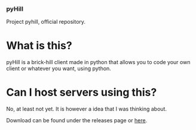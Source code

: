 ### pyHill
 Project pyhill, official repository.
 
 # What is this?
 pyHill is a brick-hill client made in python that allows you to code your own client or whatever you want, using python.
 
 # Can I host servers using this?
 No, at least not yet. It is however a idea that I was thinking about.
 
Download can be found under the releases page or [here](https://github.com/Malte0621/pyHill/releases/latest/download/pyHill.zip).
